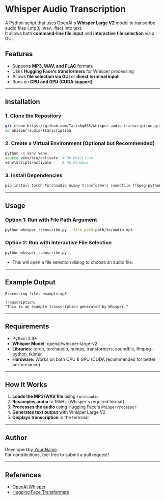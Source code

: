 # Whisper Audio Transcription

A Python script that uses OpenAI's **Whisper Large V2** model to transcribe audio files (.mp3, .wav, .flac) into text.  
It allows both **command-line file input** and **interactive file selection** via a GUI.

## Features
- Supports **MP3, WAV, and FLAC** formats
- Uses **Hugging Face's transformers** for Whisper processing
- Allows **file selection via GUI** or **direct terminal input**
- Runs on **CPU and GPU (CUDA support)**

---

## Installation

### 1. Clone the Repository
```bash
git clone https://github.com/Tanishq665/whisper-audio-transcription.git
cd whisper-audio-transcription
```

### 2. Create a Virtual Environment (Optional but Recommended)
```bash
python -m venv venv
source venv/bin/activate  # On Mac/Linux
venv\Scripts\activate     # On Windows
```

### 3. Install Dependencies
```bash
pip install torch torchaudio numpy transformers soundfile ffmpeg-python tkinter
```

---

## Usage

### **Option 1: Run with File Path Argument**
```bash
python whisper_transcribe.py --file_path path/to/audio.mp3
```

### **Option 2: Run with Interactive File Selection**
```bash
python whisper_transcribe.py
```
- This will open a file selection dialog to choose an audio file.

---

## Example Output
```
Processing file: example.mp3

Transcription:
"This is an example transcription generated by Whisper."
```

---

## Requirements
- Python 3.8+
- **Whisper Model:** openai/whisper-large-v2
- **Libraries:** torch, torchaudio, numpy, transformers, soundfile, ffmpeg-python, tkinter
- **Hardware:** Works on both CPU & GPU (CUDA recommended for better performance)

---

## How It Works
1. **Loads the MP3/WAV file** using `torchaudio`
2. **Resamples audio** to 16kHz (Whisper's required format)
3. **Processes the audio** using Hugging Face's `WhisperProcessor`
4. **Generates text output** with Whisper Large V2
5. **Displays transcription** in the terminal

---

## Author
Developed by [Your Name](https://github.com/Tanishq665).  
For contributions, feel free to submit a pull request!

---

## References
- [OpenAI Whisper](https://github.com/openai/whisper)
- [Hugging Face Transformers](https://huggingface.co/docs/transformers/index)

